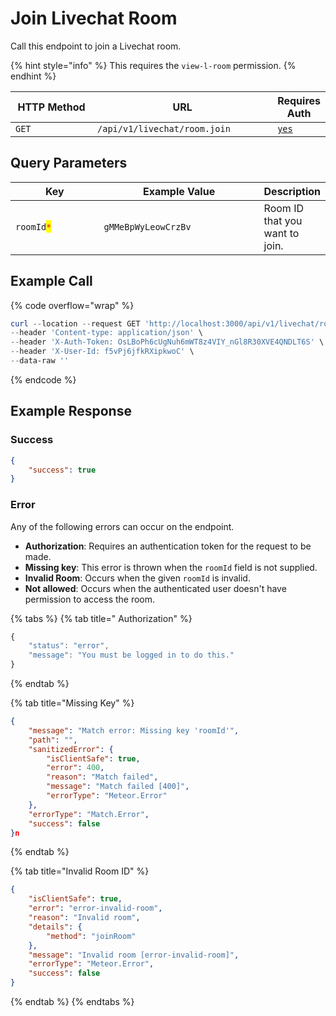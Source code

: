 # Join Livechat Room

Call this endpoint to join a Livechat room.

{% hint style="info" %}
This requires the `view-l-room` permission.
{% endhint %}

<table><thead><tr><th width="163">HTTP Method</th><th width="324">URL</th><th>Requires Auth</th></tr></thead><tbody><tr><td><code>GET</code></td><td><code>/api/v1/livechat/room.join</code></td><td><a href="../../../authentication-endpoints/"><code>yes</code></a></td></tr></tbody></table>

## Query Parameters

<table><thead><tr><th width="154">Key</th><th width="282">Example Value</th><th>Description</th></tr></thead><tbody><tr><td><code>roomId</code><mark style="color:red;"><code>*</code></mark></td><td><code>gMMeBpWyLeowCrzBv</code></td><td>Room ID that you want to join.</td></tr></tbody></table>

## Example Call

{% code overflow="wrap" %}
```powershell
curl --location --request GET 'http://localhost:3000/api/v1/livechat/room.join?roomId=gMMeBpWyLeowCrzBv' \
--header 'Content-type: application/json' \
--header 'X-Auth-Token: OsLBoPh6cUgNuh6mWT8z4VIY_nGl8R30XVE4QNDLT6S' \
--header 'X-User-Id: f5vPj6jfkRXipkwoC' \
--data-raw ''
```
{% endcode %}

## Example Response

### Success

```json
{
    "success": true
}
```

### Error

Any of the following errors can occur on the endpoint.

* **Authorization**: Requires an authentication token for the request to be made.
* **Missing key**: This error is thrown when the `roomId` field is not supplied.
* **Invalid Room**: Occurs when the given `roomId` is invalid.
* **Not allowed**: Occurs when the authenticated user doesn't have permission to access the room.

{% tabs %}
{% tab title=" Authorization" %}
```javascript
{
    "status": "error",
    "message": "You must be logged in to do this."
}
```
{% endtab %}

{% tab title="Missing Key" %}
```json
{
    "message": "Match error: Missing key 'roomId'",
    "path": "",
    "sanitizedError": {
        "isClientSafe": true,
        "error": 400,
        "reason": "Match failed",
        "message": "Match failed [400]",
        "errorType": "Meteor.Error"
    },
    "errorType": "Match.Error",
    "success": false
}n
```
{% endtab %}

{% tab title="Invalid Room ID" %}
```json
{
    "isClientSafe": true,
    "error": "error-invalid-room",
    "reason": "Invalid room",
    "details": {
        "method": "joinRoom"
    },
    "message": "Invalid room [error-invalid-room]",
    "errorType": "Meteor.Error",
    "success": false
}
```
{% endtab %}
{% endtabs %}
